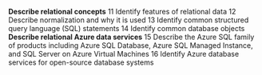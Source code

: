 **Describe relational concepts**
11 Identify features of relational data
12 Describe normalization and why it is used
13 Identify common structured query language (SQL) statements
14 Identify common database objects
**Describe relational Azure data services**
15 Describe the Azure SQL family of products including Azure SQL Database, Azure SQL
Managed Instance, and SQL Server on Azure Virtual Machines
16 Identify Azure database services for open-source database systems 
